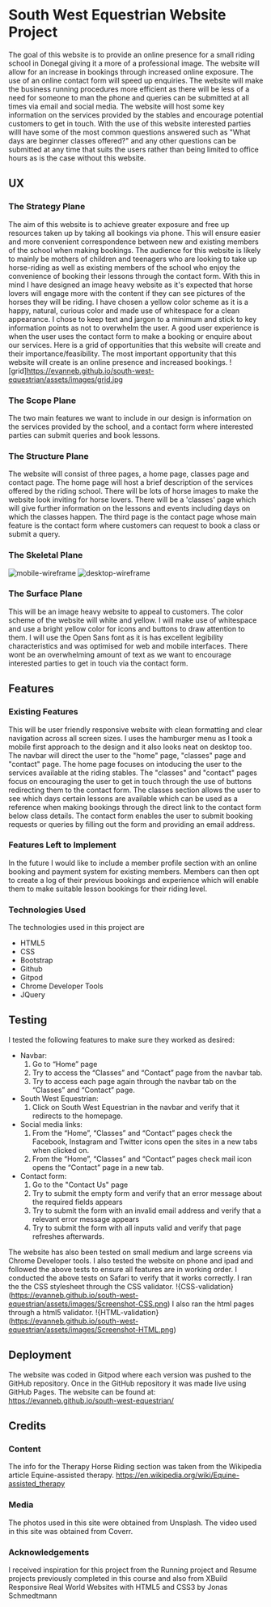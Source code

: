 # South West Equestrian Website Project
The goal of this website is to provide an online presence for a small riding school in Donegal giving it a more of a professional image.  The website will allow for an increase in bookings through increased online exposure. The use of an online contact form will speed up enquiries. 
The website will make the business running procedures more efficient as there will be less of a need for someone to man the phone and queries can be submitted at all times via email and social media.
The website will host some key information on the services provided by the stables and encourage potential customers to get in touch.
With the use of this website interested parties willl have some of the most common questions answered such as "What days are beginner classes offered?" and any other questions can be submitted at any time that suits the users rather than being limited to office hours as is the case without this website.
## UX 
### The Strategy Plane 
The aim of this website is to achieve greater exposure and free up resources taken up by taking all bookings via phone.
This will ensure easier and more convenient correspondence between new and existing members of the school when making bookings. 
The audience for this website is likely to mainly be mothers of children and teenagers who are looking to take up horse-riding as well as existing members of the school who enjoy the convenience of booking their lessons through the contact form. 
With this in mind I have designed an image heavy website as it's expected that horse lovers will engage more with the content if they can see pictures of the horses they will be riding.
I have chosen a yellow color scheme as it is a happy, natural, curious color and made use of whitespace for a clean appearance.
I chose to keep text and jargon to a minimum  and stick to key information points as not to overwhelm the user.
A good user experience is when the user uses the contact form to make a booking or enquire about our services. 
Here is a grid of opportunities that this website will create and their importance/feasibility.
The most important opportunity that this website will create is an online presence and increased bookings.
![grid]https://evanneb.github.io/south-west-equestrian/assets/images/grid.jpg
### The Scope Plane
The two main features we want to include in our design is information on the services provided by the school, and a contact form where interested parties can submit queries and book lessons.
### The Structure Plane
The website will consist of three pages, a home page, classes page and contact page.
The home page will host a brief description of the services offered by the riding school. There will be lots of horse images to make the website look inviting for horse lovers.
There will be a 'classes' page which will give further information on the lessons and events including days on which the classes happen.
The third page is the contact page whose main feature is the contact form where customers can request to book a class or submit a query.
### The Skeletal Plane
![mobile-wireframe](https://evanneb.github.io/south-west-equestrian/assets/images/wireframe-mobile.jpg)
![desktop-wireframe](https://evanneb.github.io/south-west-equestrian/assets/images/wireframe-mobile.jpg)
### The Surface Plane 
This will be an image heavy website to appeal to customers. The color scheme of the website will white and yellow. I will make use of whitespace and use a bright yellow color for icons and buttons to draw attention to them. 
I will use the Open Sans font as it is has excellent legibility characteristics and was optimised for web and mobile interfaces. There wont be an overwhelming amount of text as we want to encourage interested parties to get in touch via the contact form.
## Features
### Existing Features
This will be user friendly responsive website with clean formatting and clear navigation across all screen sizes. I uses the hamburger menu as I took a mobile first approach to the design and it also looks neat on desktop too. The navbar will direct the user to the "home" page, "classes" page and "contact" page. The home page focuses on intoducing the user to the services available at the riding stables. The "classes" and "contact" pages focus on encouraging the user to get in touch through the use of buttons redirecting them to the contact form.
The classes section allows the user to see which days certain lessons are available which can be used as a reference when making bookings through the direct link to the contact form below class details.
The contact form enables the user to submit booking requests or queries by filling out the form and providing an email address.
### Features Left to Implement
In the future I would like to include a member profile section with an online booking and payment system for existing members.
Members can then opt to create a log of their previous bookings and experience which will enable them to make suitable lesson bookings for their riding level.
### Technologies Used
The technologies used in this project are
- HTML5 
- CSS 
- Bootstrap 
- Github 
- Gitpod 
- Chrome Developer Tools 
- JQuery
## Testing
I tested the following features to make sure they worked as desired:
- Navbar:
  1. Go to “Home” page
  2. Try to access the “Classes” and “Contact” page from the navbar tab.
  3. Try to access each page again through the navbar tab on the “Classes” and “Contact” page.
- South West Equestrian:
  1. Click on South West Equestrian in the navbar and verify that it redirects to the homepage.
- Social media links:
  1. From the “Home”, “Classes” and “Contact” pages check the Facebook, Instagram and Twitter icons open the sites in a new tabs when clicked on.
  2. From the “Home”, “Classes” and “Contact” pages check mail icon opens the “Contact” page in a new tab.
- Contact form:
  1. Go to the "Contact Us" page
  2. Try to submit the empty form and verify that an error message about the required fields appears
  3. Try to submit the form with an invalid email address and verify that a relevant error message appears
  4. Try to submit the form with all inputs valid and verify that page refreshes afterwards.

The website has also been tested on small medium and large screens via Chrome Developer tools. I also tested the website on phone and ipad and followed the above tests to ensure all features are in working order.
I conducted the above tests on Safari to verify that it works correctly.
I ran the the CSS stylesheet through the CSS validator. 
!{CSS-validation}(https://evanneb.github.io/south-west-equestrian/assets/images/Screenshot-CSS.png)
I also ran the html pages through a html5 validator.
!{HTML-validation}(https://evanneb.github.io/south-west-equestrian/assets/images/Screenshot-HTML.png)

## Deployment
The website was coded in Gitpod where each version was pushed to the GitHub repository. Once in the GitHub repository it was made live using GitHub Pages. The website can be found at: https://evanneb.github.io/south-west-equestrian/

## Credits
### Content
The info for the Therapy Horse Riding section was taken from the Wikipedia article Equine-assisted therapy. 
https://en.wikipedia.org/wiki/Equine-assisted_therapy
### Media
The photos used in this site were obtained from Unsplash.
The video used in this site was obtained from Coverr.
### Acknowledgements
I received inspiration for this project from the Running project and Resume projects previously completed in this course and also from XBuild Responsive Real World Websites with HTML5 and CSS3 by Jonas Schmedtmann
